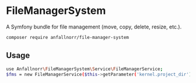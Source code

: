 # FileManagerSystem
A Symfony bundle for file management (move, copy, delete, resize, etc.).

```sh
composer require anfallnorr/file-manager-system
```

## Usage

```bash
use Anfallnorr\FileManagerSystem\Service\FileManagerService;
$fms = new FileManagerService($this->getParameter('kernel.project_dir'));
